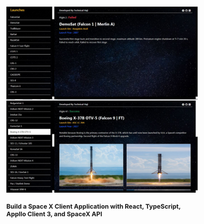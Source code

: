 <img src="src/images/Project.JPG" alt="Project">
<img src="src/images/Project1.JPG" alt="Project">

<h3> Build a Space X Client Application with React, TypeScript, Appllo Client 3, and SpaceX API</h3>
